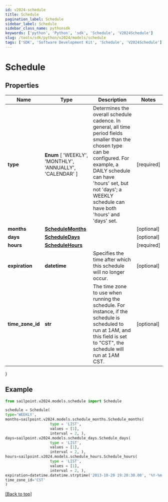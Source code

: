 ```yaml
---
id: v2024-schedule
title: Schedule
pagination_label: Schedule
sidebar_label: Schedule
sidebar_class_name: pythonsdk
keywords: ['python', 'Python', 'sdk', 'Schedule', 'V2024Schedule'] 
slug: /tools/sdk/python/v2024/models/schedule
tags: ['SDK', 'Software Development Kit', 'Schedule', 'V2024Schedule']
---
```


# Schedule


## Properties

Name | Type | Description | Notes
------------ | ------------- | ------------- | -------------
**type** |  **Enum** [  'WEEKLY',    'MONTHLY',    'ANNUALLY',    'CALENDAR' ] | Determines the overall schedule cadence. In general, all time period fields smaller than the chosen type can be configured. For example, a DAILY schedule can have 'hours' set, but not 'days'; a WEEKLY schedule can have both 'hours' and 'days' set. | [required]
**months** | [**ScheduleMonths**](schedule-months) |  | [optional] 
**days** | [**ScheduleDays**](schedule-days) |  | [optional] 
**hours** | [**ScheduleHours**](schedule-hours) |  | [required]
**expiration** | **datetime** | Specifies the time after which this schedule will no longer occur. | [optional] 
**time_zone_id** | **str** | The time zone to use when running the schedule. For instance, if the schedule is scheduled to run at 1AM, and this field is set to \"CST\", the schedule will run at 1AM CST. | [optional] 
}

## Example

```python
from sailpoint.v2024.models.schedule import Schedule

schedule = Schedule(
type='WEEKLY',
months=sailpoint.v2024.models.schedule_months.Schedule_months(
                    type = 'LIST', 
                    values = [1], 
                    interval = 2, ),
days=sailpoint.v2024.models.schedule_days.Schedule_days(
                    type = 'LIST', 
                    values = [1], 
                    interval = 2, ),
hours=sailpoint.v2024.models.schedule_hours.Schedule_hours(
                    type = 'LIST', 
                    values = [1], 
                    interval = 2, ),
expiration=datetime.datetime.strptime('2013-10-20 19:20:30.00', '%Y-%m-%d %H:%M:%S.%f'),
time_zone_id='CST'
)

```
[[Back to top]](#) 

